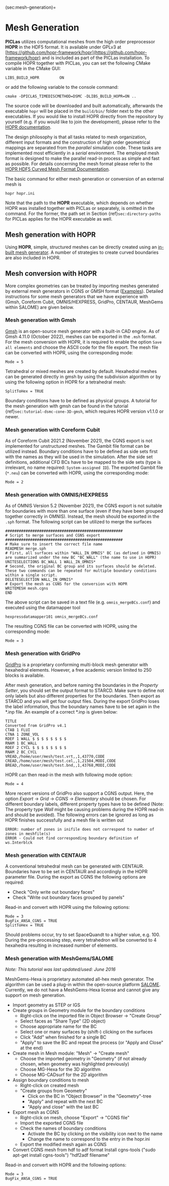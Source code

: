 (sec:mesh-generation)=
# Mesh Generation

**PICLas** utilizes computational meshes from the high order preprocessor **HOPR** in the HDF5 format.
It is available under GPLv3 at [https://github.com/hopr-framework/hopr](https://github.com/hopr-framework/hopr) and is included as part of the PICLas installation.
To compile HOPR together with PICLas, you can set the following CMake variable in the CMake GUI:

    LIBS_BUILD_HOPR         ON

or add the following variable to the console command:

    cmake -DPICLAS_TIMEDISCMETHOD=DSMC -DLIBS_BUILD_HOPR=ON ..

The source code will be downloaded and built automatically, afterwards the executable `hopr` will be placed in the `build/bin/` folder next to the other executables.
If you would like to install HOPR directly from the repository by yourself (e.g. if you would like to join the development),
please refer to the [HOPR documentation](https://hopr.readthedocs.io/en/latest/).

The design philosophy is that all tasks related to mesh organization, different input formats and the construction of high order
geometrical mappings are separated from the *parallel* simulation code. These tasks are implemented most efficiently in a *serial*
environment.
The employed mesh format is designed to make the parallel read-in process as simple and fast as possible.
For details concerning the mesh format please refer to the
[HOPR HDF5 Curved Mesh Format Documentation](https://hopr.readthedocs.io/en/latest/userguide/meshformat.html#hopr-hdf5-curved-mesh-format).

The basic command for either mesh generation or conversion of an external mesh is

~~~~~~~
hopr hopr.ini
~~~~~~~

Note that the path to the **HOPR** executable, which depends on whether HOPR was installed together with PICLas or separately, is omitted in the command. For the former, the path set in Section {ref}`sec:directory-paths` for PICLas applies for the HOPR executable as well.


## Mesh generation with HOPR

Using **HOPR**, simple, structured meshes can be directly created using an
[in-built mesh generator](https://hopr.readthedocs.io/en/latest/tutorials/index_builtinmeshgenerators.html#built-in-mesh-generators).
A number of strategies to create curved boundaries are also included in HOPR.

## Mesh conversion with HOPR

More complex geometries can be treated by importing meshes generated by external mesh generators in CGNS or GMSH format
([Examples](https://hopr.readthedocs.io/en/latest/tutorials/index_externalmeshes.html#external-meshes)).
Detailed instructions for some mesh generators that we have experience with (Gmsh, Coreform Cubit, OMNIS/HEXPRESS, GridPro, CENTAUR, MeshGems within SALOME) are given below.

### Mesh generation with Gmsh

[Gmsh](https://gmsh.info/) is an open-source mesh generator with a built-in CAD engine. As of Gmsh 4.11.0 (October 2022), meshes can be exported in the `.msh` format. For the mesh conversion with HOPR, it is required to enable the option `Save all elements` and choose the ASCII code for the file export. The mesh file can be converted with HOPR, using the corresponding mode:

    Mode = 5

Tetrahedral or mixed meshes are created by default. Hexahedral meshes can be generated directly in gmsh by using the subdivision algorithm or by using the following option in HOPR for a tetrahedral mesh:

    SplitToHex = TRUE

Boundary conditions have to be defined as physical groups. A tutorial for the mesh generation with gmsh can be found in the tutorial {ref}`sec:tutorial-dsmc-cone-3D-gmsh`, which requires HOPR version v1.1.0 or newer.

### Mesh generation with Coreform Cubit

As of Coreform Cubit 2021.2 (November 2021), the CGNS export is not implemented for unstructured meshes. The Gambit file format can be utilized instead. Boundary conditions have to be defined as side sets first with the names as they will be used in the simulation. After the side set definitions, additional CFD BCs have to be mapped to the side sets (type is irrelevant, no name required: `System-assigned ID`). The exported Gambit file (`*.neu`) can be converted with HOPR, using the corresponding mode:

    Mode = 2

### Mesh generation with OMNIS/HEXPRESS

As of OMNIS Version 5.2 (November 2021), the CGNS export is not suitable for boundaries with more than one surface (even if they have been grouped together correctly in OMNIS). Instead, the mesh should be exported in the `.sph` format. The following script can be utilized to merge the surfaces

    ####################################################
    # Script to merge surfaces and CGNS export
    ####################################################
    # Make sure to insert the correct file name
    READMESH merge.sph
    # First, all surfaces within "WALL_IN_OMNIS" BC (as defined in OMNIS) are summarized under the new BC "BC_WALL" (the name to use in HOPR)
    UNITESELECTIONS BC_WALL 1 WALL_IN_OMNIS*
    # Second, the original BC group and its surfaces should be deleted. These two commands can be repeated for multiple boundary conditions within a single script.
    DELETESELECTION WALL_IN_OMNIS*
    # Export the mesh as CGNS for the conversion with HOPR
    WRITEMESH mesh.cgns
    END

The above script can be saved in a text file (e.g. `omnis_mergeBCs.conf`) and executed using the datamapper tool

    hexpressdatamapper101 omnis_mergeBCs.conf

The resulting CGNS file can be converted with HOPR, using the corresponding mode:

    Mode = 3

### Mesh generation with GridPro

[GridPro](https://www.gridpro.com/) is a proprietary conforming multi-block mesh generator with hexahedral elements. However,
a free academic version limited to 250 blocks is available.

After mesh generation, and before naming the boundaries in the *Property Setter*, you should set the output format to STARCD.
Make sure to define not only labels but also different properties for the boundaries. Then export as STARCD and you will get
four output files. During the export GridPro loses the label information, thus the boundary names have to be set again in the
*.inp file. An example of a correct *.inp is given below:

    TITLE
    Converted from GridPro v4.1
    CTAB 1 FLUI
    CTNA 1 ZONE_VOL
    RDEF 1 WALL $ $ $ $ $ $ $ $
    RNAM 1 BC_WALL
    RDEF 2 CYCL $ $ $ $ $ $ $ $
    RNAM 2 BC_CYCL
    VREAD,/home/user/mesh/test.vrt,,1,43770,CODE
    CREAD,/home/user/mesh/test.cel,,1,21504,MODI,CODE
    BREAD,/home/user/mesh/test.bnd,,1,43768,MODI,CODE

HOPR can then read-in the mesh with following mode option:

    Mode = 4

More recent versions of GridPro also support a CGNS output. Here, the option *Export* -> *Grid* -> *CGNS* -> *Elementary* should
be chosen. For different boundary labels, different property types have to be defined (Note: The property type *Wall* might be
causing problems during the HOPR read-in and should be avoided). The following errors can be ignored as long as HOPR finishes
successfully and a mesh file is written out

    ERROR: number of zones in inifile does not correspond to number of zones in meshfile(s)
    ERROR - Could not find corresponding boundary definition of ws.Interblck

### Mesh generation with CENTAUR

A conventional tetrahedral mesh can be generated with CENTAUR. Boundaries have to be set in CENTAUR and accordingly in the HOPR
parameter file. During the export as CGNS the following options are required:

* Check "Only write out boundary faces"
* Check "Write out boundary faces grouped by panels"

Read-in and convert with HOPR using the following options:

    Mode = 3
    BugFix_ANSA_CGNS = TRUE
    SplitToHex = TRUE

Should problems occur, try to set SpaceQuandt to a higher value, e.g. 100. During the pre-processing step, every tetrahedron will be
converted to 4 hexahedra resulting in increased number of elements.

### Mesh generation with MeshGems/SALOME

*Note: This tutorial was last updated/used: June 2016*

MeshGems-Hexa is proprietary automated all-hex mesh generator.
The algorithm can be used a plug-in within the open-source platform [SALOME](https://www.salome-platform.org/). Currently, we do
not have a MeshGems-Hexa license and cannot give any support on mesh generation.

* Import geometry as STEP or IGS
* Create groups in Geometry module for the boundary conditions
  * Right-click on the imported file in Object Browser -> "Create Group"
  * Select faces as "Share Type" (2D object)
  * Choose appropriate name for the BC
  * Select one or many surfaces by (shift-) clicking on the surfaces
  * Click "Add" when finished for a single BC
  * "Apply" to save the BC and repeat the process (or "Apply and Close" at the end)
* Create mesh in Mesh module: "Mesh" -> "Create mesh"
    * Choose the imported geometry in "Geometry" (if not already chosen, when geometry was highlighted previously)
    * Choose MG-Hexa for the 3D algorithm
    * Choose MG-CADsurf for the 2D algorithm
* Assign boundary conditions to mesh
    * Right-click on created mesh
    * "Create groups from Geometry"
      * Click on the BC in "Object Browser" in the "Geometry"-tree
      * "Apply" and repeat with the next BC
      * "Apply and close" with the last BC
* Export mesh as CGNS
    * Right-click on mesh, choose "Export" -> "CGNS file"
    * Import the exported CGNS file
    * Check the names of boundary conditions
      * Activate the BC by clicking on the visibility icon next to the name
      * Change the name to correspond to the entry in the hopr.ini
    * Export the modified mesh again as CGNS
* Convert CGNS mesh from hdf to adf format
        Install cgns-tools ("sudo apt-get install cgns-tools")
        "hdf2adf filename"

Read-in and convert with HOPR and the following options:

    Mode = 3
    BugFix_ANSA_CGNS = TRUE

